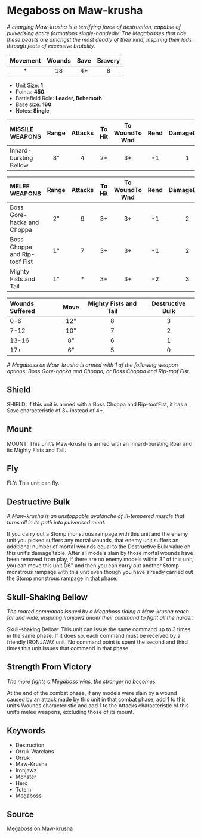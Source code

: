 # Megaboss on Maw-krusha

_A charging Maw-krusha is a terrifying force of destruction, capable of pulverising entire formations single-handedly. The Megabosses that ride these beasts are amongst the most deadly of their kind, inspiring their lads through feats of excessive brutality._


| Movement | Wounds | Save | Bravery |
|:--------:|:------:|:----:|:-------:|
| * | 18 | 4+ | 8 |

* Unit Size: **1**
* Points: **450**
* Battlefield Role: **Leader, Behemoth**
* Base size: **160**
* Notes: **Single**

| MISSILE WEAPONS | Range | Attacks | To Hit | To WoundTo Wnd | Rend | DamageDmg |
|:---|:--:|:--:|:--:|:--:|:--:|:--:|
| Innard-bursting Bellow | 8" | 4 | 2+ | 3+ | -1 | 1 |


| MELEE WEAPONS | Range | Attacks | To Hit | To WoundTo Wnd | Rend | DamageDmg |
|:---|:--:|:--:|:--:|:--:|:--:|:--:|
| Boss Gore-hacka and Choppa | 2" | 9 | 3+ | 3+ | -1 | 2 |
| Boss Choppa and Rip-toof Fist | 1" | 7 | 3+ | 3+ | -1 | 2 |
| Mighty Fists and Tail | 1" | * | 3+ | 3+ | -2 | 3 |


| Wounds Suffered | Move | Mighty Fists and Tail | Destructive Bulk |
|:---|:--:|:--:|:--:|
| 0-6 | 12" | 8 | 3 |
| 7-12 | 10" | 7 | 2 |
| 13-16 | 8" | 6 | 1 |
| 17+ | 6" | 5 | 0 |


_A Megaboss on Maw-krusha is armed with 1 of the following weapon options: Boss Gore-hacka and Choppa; or Boss Choppa and Rip-toof Fist._

## Shield

SHIELD: If this unit is armed with a Boss Choppa and Rip-toofFist, it has a Save characteristic of 3+ instead of 4+.

## Mount

MOUNT: This unit’s Maw-krusha is armed with an Innard-bursting Roar and its Mighty Fists and Tail.

## Fly

FLY: This unit can fly.

## Destructive Bulk

_A Maw-krusha is an unstoppable avalanche of ill-tempered muscle that turns all in its path into pulverised meat._

If you carry out a Stomp monstrous rampage with this unit and the enemy unit you picked suffers any mortal wounds, that enemy unit suffers an additional number of mortal wounds equal to the Destructive Bulk value on this unit’s damage table. After all models slain by those mortal wounds have been removed from play, if there are no enemy models within 3” of this unit, you can move this unit D6" and then you can carry out another Stomp monstrous rampage with this unit even though you have already carried out the Stomp monstrous rampage in that phase.

## Skull-Shaking Bellow

_The roared commands issued by a Megaboss riding a Maw-krusha reach far and wide, inspiring Ironjawz under their command to fight all the harder._

Skull-shaking Bellow: This unit can issue the same command up to 3 times in the same phase. If it does so, each command must be received by a friendly IRONJAWZ unit. No command point is spent the second and third times this unit issues that command in that phase.

## Strength From Victory

_The more fights a Megaboss wins, the stronger he becomes._

At the end of the combat phase, if any models were slain by a wound caused by an attack made by this unit in that combat phase, add 1 to this unit’s Wounds characteristic and add 1 to the Attacks characteristic of this unit’s melee weapons, excluding those of its mount.

## Keywords

* Destruction
* Orruk Warclans
* Orruk
* Maw-Krusha
* Ironjawz
* Monster
* Hero
* Totem
* Megaboss


## Source

[Megaboss on Maw-krusha](https://wahapedia.ru/aos3/factions/orruk-warclans/Megaboss-on-Maw-krusha)
